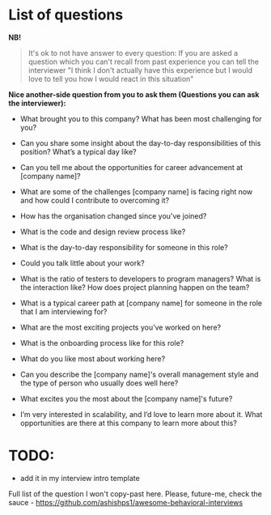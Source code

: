 # List of questions

**NB!**
>It's ok to not have answer to every question: If you are asked a question which you can't recall from past experience you can tell the interviewer "I think I don't actually have this experience but I would love to tell you how I would react in this situation"

**Nice another-side question from you to ask them (Questions you can ask the interviewer):**
- What brought you to this company? What has been most challenging for you?
- Can you share some insight about the day-to-day responsibilities of this position? What’s a typical day like?
- Can you tell me about the opportunities for career advancement at [company name]?

- What are some of the challenges [company name] is facing right now and how could I contribute to overcoming it?
- How has the organisation changed since you’ve joined?
- What is the code and design review process like?

- What is the day-to-day responsibility for someone in this role?
- Could you talk little about your work?
- What is the ratio of testers to developers to program managers? What is the interaction like? How does project planning happen on the team?

- What is a typical career path at [company name] for someone in the role that I am interviewing for?
- What are the most exciting projects you’ve worked on here?
- What is the onboarding process like for this role?

- What do you like most about working here?
- Can you describe the [company name]'s overall management style and the type of person who usually does well here?
- What excites you the most about the [company name]'s future?
- I’m very interested in scalability, and I’d love to learn more about it. What opportunities are there at this company to learn more about this?

# TODO:
- add it in my interview intro template


Full list of the question I won't copy-past here. Please, future-me, check the sauce - https://github.com/ashishps1/awesome-behavioral-interviews

